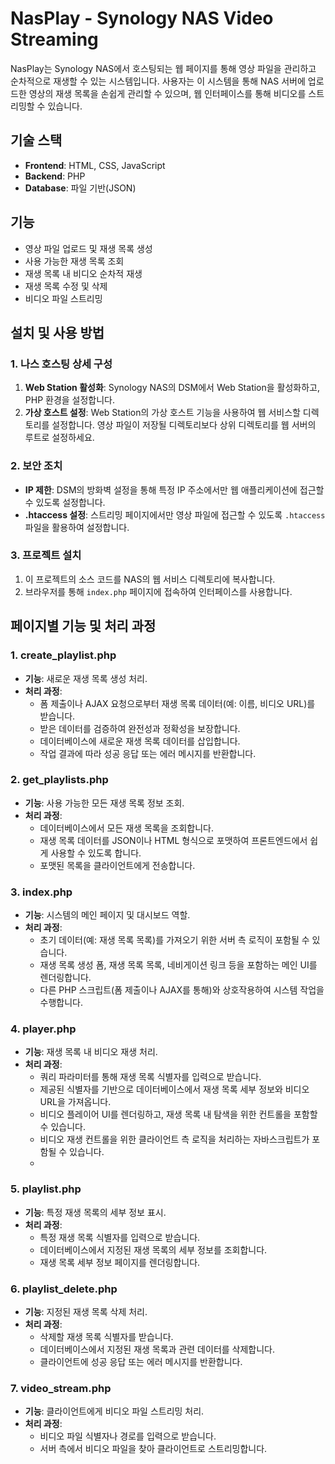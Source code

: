 # NasPlay - Synology NAS Video Streaming

NasPlay는 Synology NAS에서 호스팅되는 웹 페이지를 통해 영상 파일을 관리하고 순차적으로 재생할 수 있는 시스템입니다. 사용자는 이 시스템을 통해 NAS 서버에 업로드한 영상의 재생 목록을 손쉽게 관리할 수 있으며, 웹 인터페이스를 통해 비디오를 스트리밍할 수 있습니다.

## 기술 스택

- **Frontend**: HTML, CSS, JavaScript
- **Backend**: PHP
- **Database**: 파일 기반(JSON)

## 기능

- 영상 파일 업로드 및 재생 목록 생성
- 사용 가능한 재생 목록 조회
- 재생 목록 내 비디오 순차적 재생
- 재생 목록 수정 및 삭제
- 비디오 파일 스트리밍

## 설치 및 사용 방법

### 1. 나스 호스팅 상세 구성

1. **Web Station 활성화**: Synology NAS의 DSM에서 Web Station을 활성화하고, PHP 환경을 설정합니다.
2. **가상 호스트 설정**: Web Station의 가상 호스트 기능을 사용하여 웹 서비스할 디렉토리를 설정합니다. 영상 파일이 저장될 디렉토리보다 상위 디렉토리를 웹 서버의 루트로 설정하세요.

### 2. 보안 조치

- **IP 제한**: DSM의 방화벽 설정을 통해 특정 IP 주소에서만 웹 애플리케이션에 접근할 수 있도록 설정합니다.
- **.htaccess 설정**: 스트리밍 페이지에서만 영상 파일에 접근할 수 있도록 `.htaccess` 파일을 활용하여 설정합니다.

### 3. 프로젝트 설치

1. 이 프로젝트의 소스 코드를 NAS의 웹 서비스 디렉토리에 복사합니다.
2. 브라우저를 통해 `index.php` 페이지에 접속하여 인터페이스를 사용합니다.

## 페이지별 기능 및 처리 과정


### 1. create_playlist.php

- **기능**: 새로운 재생 목록 생성 처리.
- **처리 과정**:
    - 폼 제출이나 AJAX 요청으로부터 재생 목록 데이터(예: 이름, 비디오 URL)를 받습니다.
    - 받은 데이터를 검증하여 완전성과 정확성을 보장합니다.
    - 데이터베이스에 새로운 재생 목록 데이터를 삽입합니다.
    - 작업 결과에 따라 성공 응답 또는 에러 메시지를 반환합니다.

### 2. get_playlists.php

- **기능**: 사용 가능한 모든 재생 목록 정보 조회.
- **처리 과정**:
    - 데이터베이스에서 모든 재생 목록을 조회합니다.
    - 재생 목록 데이터를 JSON이나 HTML 형식으로 포맷하여 프론트엔드에서 쉽게 사용할 수 있도록 합니다.
    - 포맷된 목록을 클라이언트에게 전송합니다.

### 3. index.php

- **기능**: 시스템의 메인 페이지 및 대시보드 역할.
- **처리 과정**:
    - 초기 데이터(예: 재생 목록 목록)를 가져오기 위한 서버 측 로직이 포함될 수 있습니다.
    - 재생 목록 생성 폼, 재생 목록 목록, 네비게이션 링크 등을 포함하는 메인 UI를 렌더링합니다.
    - 다른 PHP 스크립트(폼 제출이나 AJAX를 통해)와 상호작용하여 시스템 작업을 수행합니다.

### 4. player.php

- **기능**: 재생 목록 내 비디오 재생 처리.
- **처리 과정**:
    - 쿼리 파라미터를 통해 재생 목록 식별자를 입력으로 받습니다.
    - 제공된 식별자를 기반으로 데이터베이스에서 재생 목록 세부 정보와 비디오 URL을 가져옵니다.
    - 비디오 플레이어 UI를 렌더링하고, 재생 목록 내 탐색을 위한 컨트롤을 포함할 수 있습니다.
    - 비디오 재생 컨트롤을 위한 클라이언트 측 로직을 처리하는 자바스크립트가 포함될 수 있습니다.
    - 

### 5. playlist.php

- **기능**: 특정 재생 목록의 세부 정보 표시.
- **처리 과정**:
    - 특정 재생 목록 식별자를 입력으로 받습니다.
    - 데이터베이스에서 지정된 재생 목록의 세부 정보를 조회합니다.
    - 재생 목록 세부 정보 페이지를 렌더링합니다.

### 6. playlist_delete.php

- **기능**: 지정된 재생 목록 삭제 처리.
- **처리 과정**:
    - 삭제할 재생 목록 식별자를 받습니다.
    - 데이터베이스에서 지정된 재생 목록과 관련 데이터를 삭제합니다.
    - 클라이언트에 성공 응답 또는 에러 메시지를 반환합니다.

### 7. video_stream.php

- **기능**: 클라이언트에게 비디오 파일 스트리밍 처리.
- **처리 과정**:
    - 비디오 파일 식별자나 경로를 입력으로 받습니다.
    - 서버 측에서 비디오 파일을 찾아 클라이언트로 스트리밍합니다.

